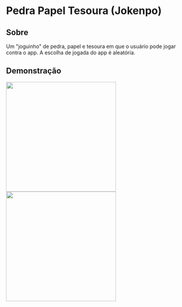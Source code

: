 # Pedra Papel Tesoura (Jokenpo)

## Sobre
Um "joguinho" de pedra, papel e tesoura em que o usuário pode jogar contra o app. A escolha de jogada do app é aleatória.

## Demonstração
<img src="https://github.com/user-attachments/assets/af431ad5-9389-4fb0-8ae7-7bed7f4b0e79" width="300">
<img src="https://github.com/user-attachments/assets/ddd3f8d8-d43e-469b-87f7-ab9673ef65f0" width="300">
